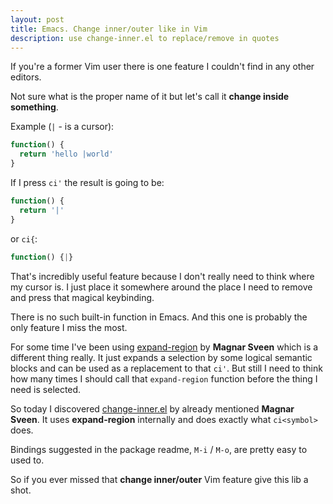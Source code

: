 ```yaml
---
layout: post
title: Emacs. Change inner/outer like in Vim
description: use change-inner.el to replace/remove in quotes
---
```


If you're a former Vim user there is one feature I couldn't find in any other editors.

Not sure what is the proper name of it but let's call it **change inside something**.

Example (`|` - is a cursor):
```javascript
function() {
  return 'hello |world'
}
```
If I press `ci'` the result is going to be:

```javascript
function() {
  return '|'
}
```
or `ci{`:
```javascript
function() {|}
```


That's incredibly useful feature because I don't really need to think where my cursor is.
I just place it somewhere around the place I need to remove and press that magical keybinding.

There is no such built-in function in Emacs. And this one is probably the only feature I miss the most.

For some time I've been using [expand-region](https://github.com/magnars/expand-region.el) by **Magnar Sveen**
which is a different thing really. It just expands a selection by some logical semantic blocks and can be used
as a replacement to that `ci'`.
But still I need to think how many times I should call that `expand-region` function before the thing I need is selected.

So today I discovered [change-inner.el](https://github.com/magnars/change-inner.el) by already mentioned **Magnar Sveen**.
It uses **expand-region** internally and does exactly what `ci<symbol>` does.

Bindings suggested in the package readme, `M-i` / `M-o`, are pretty easy to used to.

So if you ever missed that **change inner/outer** Vim feature give this lib a shot.
